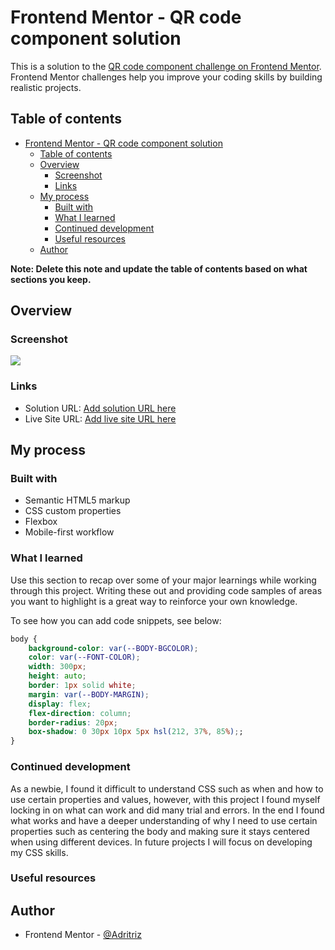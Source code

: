 # Frontend Mentor - QR code component solution

This is a solution to the [QR code component challenge on Frontend Mentor](https://www.frontendmentor.io/challenges/qr-code-component-iux_sIO_H). Frontend Mentor challenges help you improve your coding skills by building realistic projects. 

## Table of contents

- [Frontend Mentor - QR code component solution](#frontend-mentor---qr-code-component-solution)
  - [Table of contents](#table-of-contents)
  - [Overview](#overview)
    - [Screenshot](#screenshot)
    - [Links](#links)
  - [My process](#my-process)
    - [Built with](#built-with)
    - [What I learned](#what-i-learned)
    - [Continued development](#continued-development)
    - [Useful resources](#useful-resources)
  - [Author](#author)

**Note: Delete this note and update the table of contents based on what sections you keep.**

## Overview

### Screenshot

![](../img/QR%20Solution.JPG)


### Links

- Solution URL: [Add solution URL here](https://your-solution-url.com)
- Live Site URL: [Add live site URL here](https://your-live-site-url.com)

## My process

### Built with

- Semantic HTML5 markup
- CSS custom properties
- Flexbox
- Mobile-first workflow

### What I learned

Use this section to recap over some of your major learnings while working through this project. Writing these out and providing code samples of areas you want to highlight is a great way to reinforce your own knowledge.

To see how you can add code snippets, see below:

```css
body {
    background-color: var(--BODY-BGCOLOR);
    color: var(--FONT-COLOR);
    width: 300px;
    height: auto;
    border: 1px solid white;
    margin: var(--BODY-MARGIN);
    display: flex;
    flex-direction: column;
    border-radius: 20px;
    box-shadow: 0 30px 10px 5px hsl(212, 37%, 85%);;
}

```



### Continued development

As a newbie, I found it difficult to understand CSS such as when and how to use certain properties and values, however, with this project I found myself locking in on what can work and did many trial and errors. In the end I found what works and have a deeper understanding of why I need to use certain properties such as centering the body and making sure it stays centered when using different devices. In future projects I will focus on developing my CSS skills. 

### Useful resources

## Author

- Frontend Mentor - [@Adritriz](https://www.frontendmentor.io/profile/yourusername)


